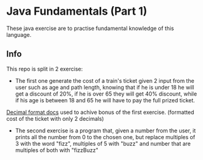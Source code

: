 # Java Fundamentals (Part 1)

These java exercise are to practise fundamental knowledge of this language.
## Info
This repo is split in 2 exercise: 

* The first one generate the cost of a train's ticket given 2 input from the user such as age and path length, knowing that if he is under 18 he will get a discount of 20%, if he is over 65  they will get 40% discount, while if his age is between 18 and 65 he will have to pay the full prized ticket.

[Decimal format docs](https://www.baeldung.com/java-decimalformat) used to achive bonus of the first exercise. (formatted cost of the ticket with only 2 decimals)

* The second exercise is a program that, given a number from the user, it prints all the number from 0 to the chosen one, but replace multiples of 3 with the word "fizz", multiples of 5 with "buzz" and number that are multiples of both with "fizzBuzz"

